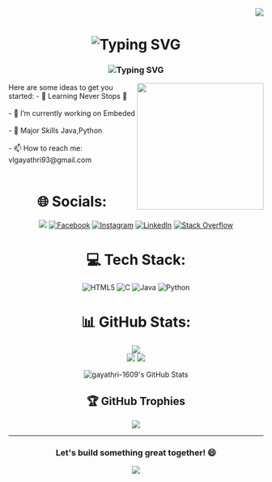<div align="right">
  
[![](https://visitcount.itsvg.in/api?id=gayathri-1609&icon=5&color=10)](https://visitcount.itsvg.in)
</div>
<div align="center">
    <h1>
        <img src="https://readme-typing-svg.herokuapp.com?font=Jetbrains+mono&size=40&duration=3000&color=33FF33&center=true&vCenter=true&width=435&lines=Hey..+I'm+Gayathri;This+is..;..my+Github..;" alt="Typing SVG"/>
    </h1>
</div>
<h3 align="center"><img
                src="https://readme-typing-svg.demolab.com?font=Lobster&color=58A6FF&size=35&pause=1000&center=true&vCenter=true&random=false&width=435&lines=Hii It's+Gayathri 😎;Fresher😊;Research+on+deep+learning🧐;Eager+to+Learn+and+Grow😄" alt="Typing SVG" /></a></h3></div>
<!--
**gayathri-1609/gayathri-1609** is a ✨ _special_ ✨ repository because its `README.md` (this file) appears on your GitHub profile.
-->
<img src="https://i.giphy.com/media/v1.Y2lkPTc5MGI3NjExZGgwaHM0andrc2Q2cTYybzV6aXVhY3g4YzJvejNlc3VlOXhzd3YyaSZlcD12MV9pbnRlcm5hbF9naWZfYnlfaWQmY3Q9cw/aIJDrOomj81MQZz2uO/giphy.gif" align="right" width="250" height="250"/>
<div align="left">
Here are some ideas to get you started:
- 🌱 Learning Never Stops 🚀<br><br>
- 🔭 I’m currently working on Embeded <br/> <br/>
- 💬 Major Skills Java,Python <br/><br/>
- 📫 How to reach me: <a herf="mailto:vlgayathri93@gmail.com"> vlgayathri93@gmail.com </a> <br/> <br/>
</div>
<div align="center">
  
# 🌐 Socials:
<a href="mailto:vlgayathri93@gmail.com"><img src="https://img.shields.io/badge/Gmail-333333?style=for-the-badge&logo=gmail&logoColor=red" /></a>
[![Facebook](https://img.shields.io/badge/Facebook-%231877F2.svg?logo=Facebook&logoColor=white)](https://facebook.com/) 
[![Instagram](https://img.shields.io/badge/Instagram-%23E4405F.svg?logo=Instagram&logoColor=white)](https://instagram.com/)
[![LinkedIn](https://img.shields.io/badge/LinkedIn-%230077B5.svg?logo=linkedin&logoColor=white)](https://www.linkedin.com/in/v-l-gayathri-808a152ba/) 
[![Stack Overflow](https://img.shields.io/badge/-Stackoverflow-FE7A16?logo=stack-overflow&logoColor=white)](https://stackoverflow.com/) 

# 💻 Tech Stack:
![HTML5](https://img.shields.io/badge/html5-%23E34F26.svg?style=for-the-badge&logo=html5&logoColor=white)
![C](https://img.shields.io/badge/c-%2300599C.svg?style=for-the-badge&logo=c&logoColor=white) 
![Java](https://img.shields.io/badge/java-%23ED8B00.svg?style=for-the-badge&logo=openjdk&logoColor=white)
![Python](https://img.shields.io/badge/python-3670A0?style=for-the-badge&logo=python&logoColor=ffdd54)

# 📊 GitHub Stats:
![](https://github-readme-stats.vercel.app/api?username=gayathri-1609&theme=dark&hide_border=false&include_all_commits=false&count_private=false)<br/>
![](https://github-readme-streak-stats.herokuapp.com/?user=gayathri-1609&theme=dark&hide_border=false)
![](https://github-readme-stats.vercel.app/api/top-langs/?username=gayathri-1609&theme=dark&hide_border=false&include_all_commits=false&count_private=false&layout=compact)
<div align="center">
    <img src="https://github-profile-summary-cards.vercel.app/api/cards/profile-details?username=gayathri-1609&theme=github_dark" alt="gayathri-1609's GitHub Stats"/>
</div>

## 🏆 GitHub Trophies
![](https://github-profile-trophy.vercel.app/?username=gayathri-1609&theme=transparent&no-frame=false&no-bg=true&margin-w=4)
<!-- Proudly created with GPRM ( https://gprm.itsvg.in ) -->
---
<h3 align="center">Let's build something great together! 😄</h3>
</div>
<!--Footer--> 
<p align="center">
  <img src="https://capsule-render.vercel.app/api?type=waving&color=gradient&height=65&section=footer"/>
</p>
